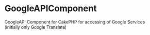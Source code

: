 GoogleAPIComponent
==================

GoogleAPI Component for CakePHP for accessing of Google Services (initially only Google Translate)
